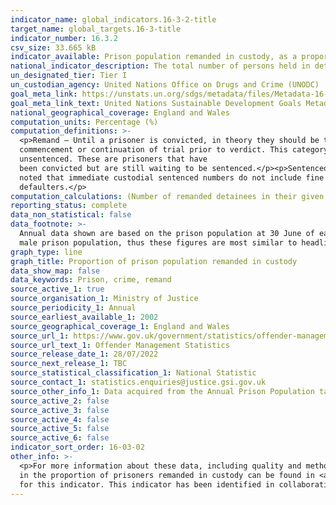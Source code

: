 ```yaml
---
indicator_name: global_indicators.16-3-2-title
target_name: global_targets.16-3-title
indicator_number: 16.3.2
csv_size: 33.665 kB
indicator_available: Prison population remanded in custody, as a proportion of overall prison population
national_indicator_description: The total number of persons held in detention who have not yet been sentenced, as a percentage of the total number of persons held in detention, on a specified date.
un_designated_tier: Tier I
un_custodian_agency: United Nations Office on Drugs and Crime (UNODC)
goal_meta_link: https://unstats.un.org/sdgs/metadata/files/Metadata-16-03-02.pdf
goal_meta_link_text: United Nations Sustainable Development Goals Metadata (PDF 209 KB)
national_geographical_coverage: England and Wales
computation_units: Percentage (%)
computation_definitions: >-
  <p>Remand – Until a prisoner is convicted, in theory they should be treated as innocent until proven guilty. Prisoners in custody on remand are those awaiting
  commencement or continuation of trial prior to verdict. This category also includes those prisoners that are convicted
  unsentenced. These are prisoners that have
  been convicted but are still waiting to be sentenced.</p><p>Sentenced – Those held in custody as a result of receiving a sentence in a criminal court. Persons committed for default of a fine are normally included in this group. It should be
  noted that immediate custodial sentenced numbers do not include fine
  defaulters.</p>
computation_calculations: (Number of remanded detainees in their given group / prison population in their given group) * 100
reporting_status: complete
data_non_statistical: false
data_footnote: >-
  Annual data shown are based on the prison population at 30 June of each year. Data prior to 2009 is available from the source but is not presented here due to a change in the data series. Graph lines for male figures are often obscured by headline figures due to the proportionally high
  male prison population, thus these figures are most similar to headline average. See table for detailed male figures
graph_type: line
graph_title: Proportion of prison population remanded in custody
data_show_map: false
data_keywords: Prison, crime, remand
source_active_1: true
source_organisation_1: Ministry of Justice
source_periodicity_1: Annual
source_earliest_available_1: 2002
source_geographical_coverage_1: England and Wales
source_url_1: https://www.gov.uk/government/statistics/offender-management-statistics-quarterly-january-to-march-2022
source_url_text_1: Offender Management Statistics
source_release_date_1: 28/07/2022
source_next_release_1: TBC
source_statistical_classification_1: National Statistic
source_contact_1: statistics.enquiries@justice.gsi.gov.uk
source_other_info_1: Data acquired from the Annual Prison Population tables (A1.7 and A1.11).
source_active_2: false
source_active_3: false
source_active_4: false
source_active_5: false
source_active_6: false
indicator_sort_order: 16-03-02
other_info: >-
  <p>For more information about these data, including quality and methodology please see the <a href="https://www.gov.uk/government/statistics/offender-management-statistics-quarterly-january-to-march-2022">Guide to offender management statistics</a>. An explanation of the recent increase
  in the proportion of prisoners remanded in custody can be found in <a href="https://www.gov.uk/government/statistics/offender-management-statistics-quarterly-january-to-march-2022">Offender management statistics quarterly - January to March 2022.</a></p> Data follows the UN specification
  for this indicator. This indicator has been identified in collaboration with topic experts.
---
```

